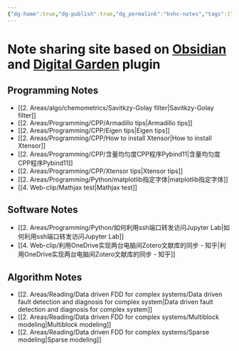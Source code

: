 ```yaml
---
{"dg-home":true,"dg-publish":true,"dg_permalink":"hxhc-notes","tags":["gardenEntry"],"permalink":"/publish/hxhc-notes-home/","dgHomeLink":true,"dgPassFrontmatter":true,"dgShowLocalGraph":true,"dgShowBacklinks":true}
---
```



# Note sharing site based on [Obsidian](https://obsidian.md/) and [Digital Garden](https://github.com/oleeskild/Obsidian-Digital-Garden) plugin

## Programming Notes
- [[2. Areas/algo/chemometrics/Savitkzy-Golay filter|Savitkzy-Golay filter]]
- [[2. Areas/Programming/CPP/Armadillo tips|Armadillo tips]]
- [[2. Areas/Programming/CPP/Eigen tips|Eigen tips]]
- [[2. Areas/Programming/CPP/How to install Xtensor|How to install Xtensor]]
- [[2. Areas/Programming/CPP/含量均匀度CPP程序Pybind11|含量均匀度CPP程序Pybind11]]
- [[2. Areas/Programming/CPP/Xtensor tips|Xtensor tips]]
- [[2. Areas/Programming/Python/matplotlib指定字体|matplotlib指定字体]]
- [[4. Web-clip/Mathjax test|Mathjax test]]

## Software Notes
- [[2. Areas/Programming/Python/如何利用ssh端口转发访问Jupyter Lab|如何利用ssh端口转发访问Jupyter Lab]]
- [[4. Web-clip/利用OneDrive实现两台电脑间Zotero文献库的同步 - 知乎|利用OneDrive实现两台电脑间Zotero文献库的同步 - 知乎]]

## Algorithm Notes
- [[2. Areas/Reading/Data driven FDD for complex systems/Data driven fault detection and diagnosis for complex system|Data driven fault detection and diagnosis for complex system]]
- [[2. Areas/Reading/Data driven FDD for complex systems/Multiblock modeling|Multiblock modeling]]
- [[2. Areas/Reading/Data driven FDD for complex systems/Sparse modeling|Sparse modeling]]
